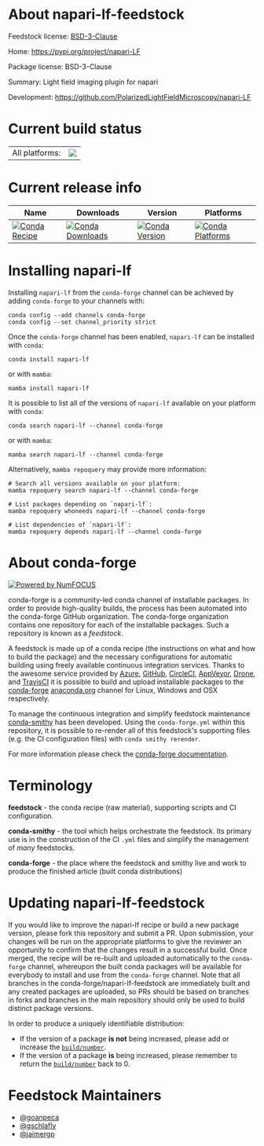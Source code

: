 About napari-lf-feedstock
=========================

Feedstock license: [BSD-3-Clause](https://github.com/conda-forge/napari-lf-feedstock/blob/main/LICENSE.txt)

Home: https://pypi.org/project/napari-LF

Package license: BSD-3-Clause

Summary: Light field imaging plugin for napari

Development: https://github.com/PolarizedLightFieldMicroscopy/napari-LF

Current build status
====================


<table><tr><td>All platforms:</td>
    <td>
      <a href="https://dev.azure.com/conda-forge/feedstock-builds/_build/latest?definitionId=20793&branchName=main">
        <img src="https://dev.azure.com/conda-forge/feedstock-builds/_apis/build/status/napari-lf-feedstock?branchName=main">
      </a>
    </td>
  </tr>
</table>

Current release info
====================

| Name | Downloads | Version | Platforms |
| --- | --- | --- | --- |
| [![Conda Recipe](https://img.shields.io/badge/recipe-napari--lf-green.svg)](https://anaconda.org/conda-forge/napari-lf) | [![Conda Downloads](https://img.shields.io/conda/dn/conda-forge/napari-lf.svg)](https://anaconda.org/conda-forge/napari-lf) | [![Conda Version](https://img.shields.io/conda/vn/conda-forge/napari-lf.svg)](https://anaconda.org/conda-forge/napari-lf) | [![Conda Platforms](https://img.shields.io/conda/pn/conda-forge/napari-lf.svg)](https://anaconda.org/conda-forge/napari-lf) |

Installing napari-lf
====================

Installing `napari-lf` from the `conda-forge` channel can be achieved by adding `conda-forge` to your channels with:

```
conda config --add channels conda-forge
conda config --set channel_priority strict
```

Once the `conda-forge` channel has been enabled, `napari-lf` can be installed with `conda`:

```
conda install napari-lf
```

or with `mamba`:

```
mamba install napari-lf
```

It is possible to list all of the versions of `napari-lf` available on your platform with `conda`:

```
conda search napari-lf --channel conda-forge
```

or with `mamba`:

```
mamba search napari-lf --channel conda-forge
```

Alternatively, `mamba repoquery` may provide more information:

```
# Search all versions available on your platform:
mamba repoquery search napari-lf --channel conda-forge

# List packages depending on `napari-lf`:
mamba repoquery whoneeds napari-lf --channel conda-forge

# List dependencies of `napari-lf`:
mamba repoquery depends napari-lf --channel conda-forge
```


About conda-forge
=================

[![Powered by
NumFOCUS](https://img.shields.io/badge/powered%20by-NumFOCUS-orange.svg?style=flat&colorA=E1523D&colorB=007D8A)](https://numfocus.org)

conda-forge is a community-led conda channel of installable packages.
In order to provide high-quality builds, the process has been automated into the
conda-forge GitHub organization. The conda-forge organization contains one repository
for each of the installable packages. Such a repository is known as a *feedstock*.

A feedstock is made up of a conda recipe (the instructions on what and how to build
the package) and the necessary configurations for automatic building using freely
available continuous integration services. Thanks to the awesome service provided by
[Azure](https://azure.microsoft.com/en-us/services/devops/), [GitHub](https://github.com/),
[CircleCI](https://circleci.com/), [AppVeyor](https://www.appveyor.com/),
[Drone](https://cloud.drone.io/welcome), and [TravisCI](https://travis-ci.com/)
it is possible to build and upload installable packages to the
[conda-forge](https://anaconda.org/conda-forge) [anaconda.org](https://anaconda.org/)
channel for Linux, Windows and OSX respectively.

To manage the continuous integration and simplify feedstock maintenance
[conda-smithy](https://github.com/conda-forge/conda-smithy) has been developed.
Using the ``conda-forge.yml`` within this repository, it is possible to re-render all of
this feedstock's supporting files (e.g. the CI configuration files) with ``conda smithy rerender``.

For more information please check the [conda-forge documentation](https://conda-forge.org/docs/).

Terminology
===========

**feedstock** - the conda recipe (raw material), supporting scripts and CI configuration.

**conda-smithy** - the tool which helps orchestrate the feedstock.
                   Its primary use is in the construction of the CI ``.yml`` files
                   and simplify the management of *many* feedstocks.

**conda-forge** - the place where the feedstock and smithy live and work to
                  produce the finished article (built conda distributions)


Updating napari-lf-feedstock
============================

If you would like to improve the napari-lf recipe or build a new
package version, please fork this repository and submit a PR. Upon submission,
your changes will be run on the appropriate platforms to give the reviewer an
opportunity to confirm that the changes result in a successful build. Once
merged, the recipe will be re-built and uploaded automatically to the
`conda-forge` channel, whereupon the built conda packages will be available for
everybody to install and use from the `conda-forge` channel.
Note that all branches in the conda-forge/napari-lf-feedstock are
immediately built and any created packages are uploaded, so PRs should be based
on branches in forks and branches in the main repository should only be used to
build distinct package versions.

In order to produce a uniquely identifiable distribution:
 * If the version of a package **is not** being increased, please add or increase
   the [``build/number``](https://docs.conda.io/projects/conda-build/en/latest/resources/define-metadata.html#build-number-and-string).
 * If the version of a package **is** being increased, please remember to return
   the [``build/number``](https://docs.conda.io/projects/conda-build/en/latest/resources/define-metadata.html#build-number-and-string)
   back to 0.

Feedstock Maintainers
=====================

* [@goanpeca](https://github.com/goanpeca/)
* [@gschlafly](https://github.com/gschlafly/)
* [@jaimergp](https://github.com/jaimergp/)


